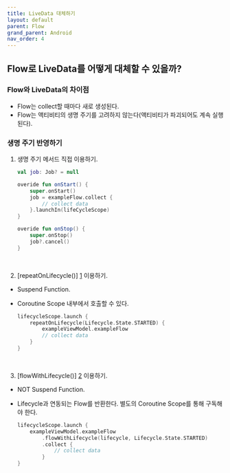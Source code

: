 ```yaml
---
title: LiveData 대체하기
layout: default
parent: Flow
grand_parent: Android
nav_order: 4
---
```


## Flow로 LiveData를 어떻게 대체할 수 있을까?
### Flow와 LiveData의 차이점
- Flow는 collect할 때마다 새로 생성된다.<br/>
- Flow는 액티비티의 생명 주기를 고려하지 않는다(액티비티가 파괴되어도 계속 실행된다).<br/>

### 생명 주기 반영하기
1. 생명 주기 메서드 직접 이용하기.<br/>
    ```kotlin
    val job: Job? = null
    
    overide fun onStart() {
        super.onStart()
        job = exampleFlow.collect {
            // collect data
        }.launchIn(lifeCycleScope)
    }
    
    overide fun onStop() {
        super.onStop()
        job?.cancel()
    }
    ```
    <br/>

2. [repeatOnLifecycle()] [1] 이용하기.<br/>
- Suspend Function.<br/>
- Coroutine Scope 내부에서 호출할 수 있다.<br/>

    ```kotlin
    lifecycleScope.launch {
        repeatOnLifecycle(Lifecycle.State.STARTED) {
            exampleViewModel.exampleFlow
            // collect data
        }
    }
    ``` 
    <br/>

3. [flowWithLifecycle()] [2] 이용하기.<br/>
- NOT Suspend Function.<br/>
- Lifecycle과 연동되는 Flow를 반환한다. 별도의 Coroutine Scope를 통해 구독해야 한다.<br/>

    ```kotlin
    lifecycleScope.launch {
        exampleViewModel.exampleFlow
            .flowWithLifecycle(lifecycle, Lifecycle.State.STARTED)
            .collect { 
                // collect data 
            }
    }
    ```

[1]: https://developer.android.com/reference/kotlin/androidx/lifecycle/package-summary#repeatonlifecycle
[2]: https://developer.android.com/reference/kotlin/androidx/lifecycle/package-summary#(kotlinx.coroutines.flow.Flow).flowWithLifecycle(androidx.lifecycle.Lifecycle,androidx.lifecycle.Lifecycle.State)